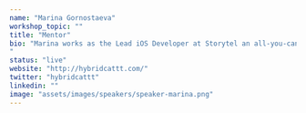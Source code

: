 ```yaml
---
name: "Marina Gornostaeva"
workshop_topic: ""
title: "Mentor"
bio: "Marina works as the Lead iOS Developer at Storytel an all-you-can eat book subscription service. She's been professionally making iOS apps since before ARC. Some of her passions are great user experience and high quality code. She loves teaching, speaking at meetups, writing, contributing to OSS and following Swift Evolution. And is also a co-organiser at CopenhagenCocoa. She will beat you at table tennis :)  
"
status: "live"
website: "http://hybridcattt.com/"
twitter: "hybridcattt"
linkedin: ""
image: "assets/images/speakers/speaker-marina.png"
---
```

